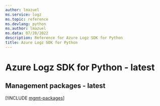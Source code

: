 ```yaml
---
author: lmazuel
ms.service: logz
ms.topic: reference
ms.devlang: python
ms.author: lmazuel
ms.data: 07/28/2022
description: Reference for Azure Logz SDK for Python
title: Azure Logz SDK for Python
---
```

# Azure Logz SDK for Python - latest

## Management packages - latest
[!INCLUDE [mgmt-packages](logz-mgmt-index.md)]